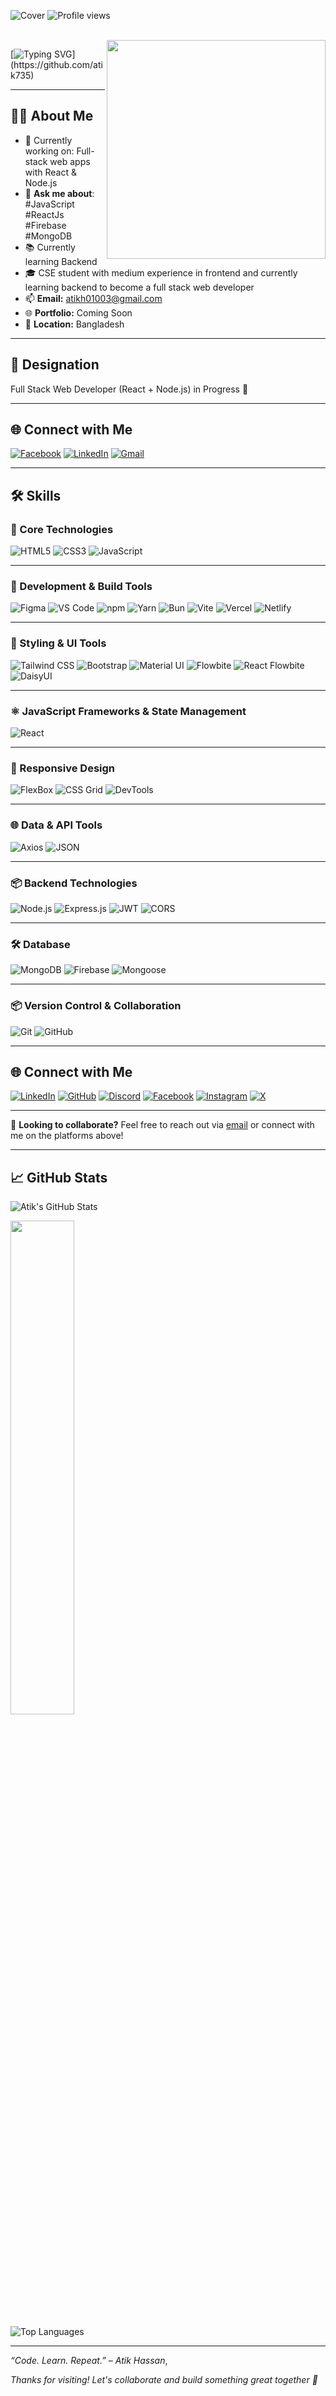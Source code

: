 
![Cover](https://i.ibb.co/dJXSKKZ2/banner.jpg)
![Profile views](https://komarev.com/ghpvc/?username=atik735&label=Profile%20views&color=0A66C2&style=flat-square)

<br />
<a target="_blank" href="#"><img width="350" align="right" src="https://media.giphy.com/media/qgQUggAC3Pfv687qPC/giphy.gif"></a>

[![Typing SVG](https://readme-typing-svg.demolab.com?font=Fira+Code&size=24&pause=1000&color=0A66C2&center=true&vCenter=true&width=435&lines=Hi+I+am+Atik+Hassan.;Frontend+Developer.)](https://github.com/atik735)

---

## 👨‍💻 About Me
- 🔭 Currently working on: Full-stack web apps with React & Node.js
- 💬 **Ask me about**: #JavaScript #ReactJs #Firebase #MongoDB
- 📚 Currently learning Backend
- 🎓 CSE student with medium experience in frontend and currently learning backend to become a full stack web developer
- 📫 **Email:** atikh01003@gmail.com
- 🌐 **Portfolio:** Coming Soon
- 📍 **Location:** Bangladesh

---

## 💼 Designation  
Full Stack Web Developer (React + Node.js) in Progress 🚀

---

## 🌐 Connect with Me

[![Facebook](https://img.shields.io/badge/Facebook-1877F2?style=for-the-badge&logo=facebook&logoColor=white)](https://facebook.com/ki.korbi.id.diye)
[![LinkedIn](https://img.shields.io/badge/LinkedIn-0A66C2?style=for-the-badge&logo=linkedin&logoColor=white)](https://linkedin.com/)
[![Gmail](https://img.shields.io/badge/Gmail-D14836?style=for-the-badge&logo=gmail&logoColor=white)](mailto:atikh01003@gmail.com)

---
## 🛠️ Skills

### 🧱 Core Technologies

![HTML5](https://img.shields.io/badge/HTML5-E34F26?style=flat&logo=html5&logoColor=white)
![CSS3](https://img.shields.io/badge/CSS3-1572B6?style=flat&logo=css3&logoColor=white)
![JavaScript](https://img.shields.io/badge/JavaScript-F7DF1E?style=flat&logo=javascript&logoColor=black)

---

### 🔧 Development & Build Tools

![Figma](https://img.shields.io/badge/Figma-F24E1E?style=flat&logo=figma&logoColor=white)
![VS Code](https://img.shields.io/badge/VS_Code-007ACC?style=flat&logo=visual-studio-code&logoColor=white)
![npm](https://img.shields.io/badge/npm-CB3837?style=flat&logo=npm&logoColor=white)
![Yarn](https://img.shields.io/badge/Yarn-2C8EBB?style=flat&logo=yarn&logoColor=white)
![Bun](https://img.shields.io/badge/Bun-000000?style=flat&logo=bun&logoColor=white)
![Vite](https://img.shields.io/badge/Vite-BD34FE?style=flat&logo=vite&logoColor=white)
![Vercel](https://img.shields.io/badge/Vercel-000000?style=flat&logo=vercel&logoColor=white)
![Netlify](https://img.shields.io/badge/Netlify-00C7B7?style=flat&logo=netlify&logoColor=white)

---

### 💅 Styling & UI Tools

![Tailwind CSS](https://img.shields.io/badge/Tailwind_CSS-38B2AC?style=flat&logo=tailwind-css&logoColor=white)
![Bootstrap](https://img.shields.io/badge/Bootstrap-7952B3?style=flat&logo=bootstrap&logoColor=white)
![Material UI](https://img.shields.io/badge/Material_UI-007FFF?style=flat&logo=mui&logoColor=white)
![Flowbite](https://img.shields.io/badge/Flowbite-3B82F6?style=flat&logo=flowbite&logoColor=white)
![React Flowbite](https://img.shields.io/badge/React_Flowbite-61DAFB?style=flat&logo=react&logoColor=black)
![DaisyUI](https://img.shields.io/badge/DaisyUI-1DA1F2?style=flat&logo=daisyui&logoColor=white)

---

### ⚛️ JavaScript Frameworks & State Management

![React](https://img.shields.io/badge/React-61DAFB?style=flat&logo=react&logoColor=black)

---

### 📱 Responsive Design

![FlexBox](https://img.shields.io/badge/Flexbox-FF5733?style=flat&logo=css3&logoColor=white)
![CSS Grid](https://img.shields.io/badge/CSS_Grid-1572B6?style=flat&logo=css3&logoColor=white)
![DevTools](https://img.shields.io/badge/DevTools-FF7139?style=flat&logo=google-chrome&logoColor=white)

---

### 🌐 Data & API Tools

![Axios](https://img.shields.io/badge/Axios-5A29E4?style=flat&logo=axios&logoColor=white)
![JSON](https://img.shields.io/badge/JSON-000000?style=flat&logo=json&logoColor=white)

---

### 📦 Backend Technologies

![Node.js](https://img.shields.io/badge/Node.js-339933?style=flat&logo=nodedotjs&logoColor=white)
![Express.js](https://img.shields.io/badge/Express.js-000000?style=flat&logo=express&logoColor=white)
![JWT](https://img.shields.io/badge/JWT-000000?style=flat&logo=jsonwebtokens&logoColor=white)
![CORS](https://img.shields.io/badge/CORS-FFA500?style=flat&logo=firefox&logoColor=white)

---

### 🛠️ Database

![MongoDB](https://img.shields.io/badge/MongoDB-47A248?style=flat&logo=mongodb&logoColor=white)
![Firebase](https://img.shields.io/badge/Firebase-FFCA28?style=flat&logo=firebase&logoColor=black)
![Mongoose](https://img.shields.io/badge/Mongoose-880000?style=flat&logo=mongodb&logoColor=white)

---

### 📦 Version Control & Collaboration

![Git](https://img.shields.io/badge/Git-F05032?style=flat&logo=git&logoColor=white)
![GitHub](https://img.shields.io/badge/GitHub-181717?style=flat&logo=github&logoColor=white)

---

## 🌐 Connect with Me

[![LinkedIn](https://img.shields.io/badge/LinkedIn-0A66C2?style=flat&logo=linkedin&logoColor=white)](https://linkedin.com/)
[![GitHub](https://img.shields.io/badge/GitHub-181717?style=flat&logo=github&logoColor=white)](https://github.com/atik735)
[![Discord](https://img.shields.io/badge/Discord-5865F2?style=flat&logo=discord&logoColor=white)](https://discordapp.com/users/atikh35#6007) 
[![Facebook](https://img.shields.io/badge/Facebook-1877F2?style=flat&logo=facebook&logoColor=white)](https://www.facebook.com/ki.korbi.id.diye)
[![Instagram](https://img.shields.io/badge/Instagram-E4405F?style=flat&logo=instagram&logoColor=white)](https://www.instagram.com/atik_h35/)
[![X](https://img.shields.io/badge/X-000000?style=flat&logo=x&logoColor=white)](https://x.com/AtikHassan35)

---

🚀 **Looking to collaborate?** Feel free to reach out via [email](mailto:atikh01003@gmail.com) or connect with me on the platforms above!

---

## 📈 GitHub Stats

![Atik's GitHub Stats](https://github-readme-stats.vercel.app/api?username=atik735&show_icons=true&theme=tokyonight&hide_border=false&border_radius=10)

<img src="https://streak-stats.demolab.com/?user=atik735&theme=custom&hide_border=false&border_radius=10&background=000000&ring=0A66C2&fire=0A66C2&currStreakLabel=ffffff&sideNums=ffffff&currStreakNum=0A66C2&dates=ffffff&sideLabels=0A66C2" width="45%" />

![Top Languages](https://github-readme-stats.vercel.app/api/top-langs/?username=atik735&layout=compact&theme=tokyonight&hide_border=false&border_radius=10)

---

_“Code. Learn. Repeat.” – Atik Hassan_,

_Thanks for visiting! Let's collaborate and build something great together 🤝_
